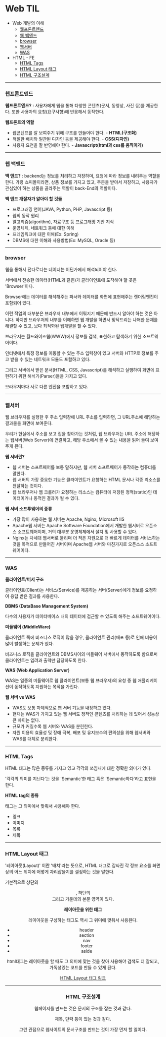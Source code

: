 # Web TIL

* Web 개발의 이해
  * [웹프론트엔드](#웹프론트엔드)
  * [웹 백엔드](#웹-백엔드)
  * [browser](#browser)
  * [웹서버](#웹서버)
  * [WAS](#WAS)
* HTML - FE
  * [HTML Tags](#html-tags)
  * [HTML Layout 태그](#html-layout-태그)
  * [HTML 구조설계](#html-구조설계)

------

### 웹프론트엔드

**웹프론트엔드?** : 사용자에게 웹을 통해 다양한 콘텐츠(문서, 동영상, 사진 등)를 제공한다. 또한 사용자의 요청(요구사항)에 반응해서 동작한다.



**웹프론트의 역할** 

* 웹콘텐프를 잘 보여주기 위해 구조를 만들어야 한다. - **HTML(구조화)**
* 적절한 배치와 일관된 디자인 등을 제공해야 한다. - **CSS(디자인)**
* 사용자 요천을 잘 반영해야 한다. - **Javascript(html과 css를 움직이게)**



-----------

### 웹 백엔드

**백 엔드?** : backend는 정보를 처리하고 저장하며, 요청에 따라 정보를 내려주는 역할을 한다. 가령 쇼피몰이라면, 상품 정보를 가지고 있고, 주문을 받아서 저장하고, 사용자가 관심있어 하는 상품을 골라주는 역할이 back-End의 역할이다.



**백 엔드 개잘자가 알아야 할 것들**

* 프로그래밍 언어(JAVA, Python, PHP, Javascript 등)
* 웹의 동작 원리
* 알고리즘(algorithm), 자료구조 등 프로그래밍 기반 지식
* 운영체제, 네트워크 등에 대한 이해
* 프레임워크에 대한 이해(Ex: Spring)
* DBMS에 대한 이해와 사용방법(Ex: MySQL, Oracle 등)



---------

### browser

웹을 통해서 전다로디는 데이터는 어딘가에서 해석되어야 한다.

서버에서 전송한 데이터(HTML과 같은)가 클라이언트에 도착해야 할 곳은 'Browser'이다.

Browser에는 데이터를 해석해주는 파서와 데이터를 화면에 표현해주는 렌더링엔진이 포함되어 있다.

이런 작업의 대부분은 브라우저 내부에서 이뤄지기 때문에 반드시 알아야 하는 것은 아니다. 하지만 브라우저의 내부를 이해하면 웹 개발을 하면서 맞닥드리는 나해한 문제를 해결할 수 있고, 보다 최적화된 웹개발을 할 수 있다.



브라우저는 월드와이즈웹(WWW)에서 정보를 검색, 표현하고 탐색하기 위한 소프트웨어이다.

인터넷에서 특정 정보를 이동할 수 있는 주소 입력창이 있고 서버와 HTTP로 정보를 주고 받을 수 있는 네트워크 모듈도 포함하고 있다.

그리고 서버에서 받은 문서(HTML, CSS, Javascript)를 해석하고 실행하여 화면에 표현하기 위한 해석기(Parser)들을 가지고 있다.

브라우저마다 서로 다른 엔진을 포함하고 있다.



-----------

### 웹서버

웹 브라우저를 실행한 후 주소 입력창에 URL 주소를 입력하면, 그 URL주소에 해당하는 결과물을 화면에 보여준다.

우리가 현실에서 주소를 보고 집을 찾아가는 것처럼, 웹 브라우저는 URL 주소에 해당하는 웹서버(Web Server)에 연결하고, 해당 주소에서 볼 수 있는 내용을 읽어 들여 보여주게 된다.



**웹 서버란?**

* 웹 서버는 소프트웨어를 보통 말하지만, 웹 서버 소프트웨어가 동작하는 컴퓨터를 말한다.
* 웹 서버의 가장 중요한 기능은 클라이언트가 요청하는 HTML 문서나 각종 리소스를 전달하는 것이다.
* 웹 브라우저나 웹 크롤러가 요청하는 리소스는 컴퓨터에 저장된 정적(static)인 데이터이거나 동적인 결과가 될 수 있다.



**웹 서버 소프투웨어의 종류**

* 가장 많이 사용하는 웹 서버는 Apache, Nginx, Microsoft IIS
* Apache웹 서버는 Apache Software  Foundation에서 개발한 웹서버로 오픈소스 소프트웨어이며, 거의 대부분 운영체제에서 설치 및 사용할 수 있다.
* Nginx는 차세대 웹서버로 불리며 더 적은 자원으로 더 빠르게 데이터를 서비스하는 것을 목적으로 만들어진 서버이며 Apache웹 서버와 마친가지로 오픈소스 소프트웨어이다.



-----------

### WAS



**클라이언트/버서 구조**

클라이언트(Client)는 서비스(Service)를 제공하는 서버(Server)에게 정보를 요청하여 응답 받은 결과를 사용한다.



**DBMS (DataBase Management System)**

다수의 사용자가 데이터베이스 내의 데이터에 접근할 수 있도록 해주는 소프트웨어이다.



**미들웨어 (MiddleWare)**

클라이언트 쪽에 비즈니스 로직이 많을 경우, 클라이언트 관리(배포 등)로 인해 비용이 많이 발생하는 문제가 있다.

비즈니스 로직을 클라이언트와 DBMS사이의 미들웨어 서버에서 동작하도록 함으로써 클라이언트는 입려과 출력만 담당하도록 한다.



**WAS (Web Application Server)**

WAS는 일종의 미들웨어로 웹 클라이언트(보통 웹 브라우저)의 요청 중 웹 애플리케이션이 동작하도록 지원하는 목적을 가진다.



**웹 서버 vs WAS**

* WAS도 보통 자체적으로 웹 서버 기능을 내장하고 있다.
* 현재는 WAS가 가지고 있는 웹 서버도 정적인 콘텐츠를 처리하는 데 있어서 성능상 큰 차이는 없다.
* 규모가 커질수록 웹 서버와 WAS를 분린한다.
* 자원 이용의 효율성 및 장애 극복, 배포 및 유지보수의 편의성을 위해 웹서버와 WAS를 대체로 분리한다.



----

### HTML Tags

HTML 태그는 많은 종류를 가지고 있고 각각의 쓰임새에 대한 정확한 의미가 있다.

'각각의 의미를 지닌다'는 것을 'Semantic'한 태그 혹은 'Semantic하다'라고 표현을 한다.



**HTML tag의 종류**

태그는 그 의미에서 맞춰서 사용해야 한다.

* 링크
* 이미지
* 목록
* 제목



---

### HTML Layout 태그

'레이아웃(Layout)' 이란 '배치'라는 뜻으로, HTML 태그로 감싸진 각 정보 요소를 화면상의 어느 위치에 어떻게 자리잡을지를 결정하는 것을 말한다.

기본적으로 상단의 **<header>**, 하단의 **<footer>** 그리고 가운데의 본문 영역이 있다.



**레이아웃을 위한 태그**

레이아웃을 구성하는 태그도 역시 그 위미에 맞춰서 사용된다.

* header
* section
* nav
* footer
* aside

html태그는 레이아웃을 할 때도 그 의미에 맞는 것을 찾아 사용해야 검색도 더 잘되고, 가독성있는 코드를 만들 수 있게 된다.

[HTML Layout 태그 링크](https://www.google.com/search?q=html5+layout+tag&source=lmns&bih=959&biw=1079&hl=ko&sa=X&ved=2ahUKEwj8yZLf-e3tAhUGBJQKHXb2AWkQ_AUoAHoECAEQAA)



---

### HTML 구조설계

웹페이지를 만드는 것은 문서의 구조를 잡는 것과 같다.

제목, 단락 등이 있는 것과 같다.

그런 관점으로 웹사이트의 문서구조를 만드는 것이 가장 먼저 할 일이다.